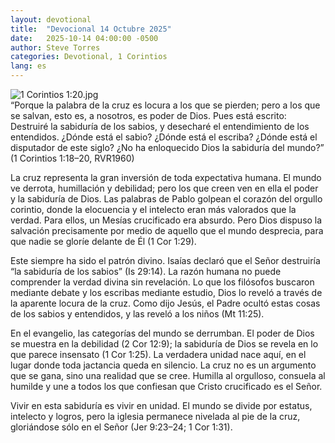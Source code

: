 ```yaml
---
layout: devotional
title:  "Devocional 14 Octubre 2025"
date:   2025-10-14 04:00:00 -0500
author: Steve Torres
categories: Devotional, 1 Corintios
lang: es
---
```

<img src="https://sitemedia.esteeb.com/file/esteebcomsitemedia/devotional_images/1-Corinthians/ES-1Cor-1_20.jpg?raw=true" alt="1 Corintios 1:20.jpg" style="max-width: 100%; height: auto;">

<div class="scripture">
   “Porque la palabra de la cruz es locura a los que se pierden; pero a los que se salvan, esto es, a nosotros, es poder de Dios. Pues está escrito: Destruiré la sabiduría de los sabios, y desecharé el entendimiento de los entendidos. ¿Dónde está el sabio? ¿Dónde está el escriba? ¿Dónde está el disputador de este siglo? ¿No ha enloquecido Dios la sabiduría del mundo?” (1 Corintios 1:18–20, RVR1960)
</div>

La cruz representa la gran inversión de toda expectativa humana. El mundo ve derrota, humillación y debilidad; pero los que creen ven en ella el poder y la sabiduría de Dios. Las palabras de Pablo golpean el corazón del orgullo corintio, donde la elocuencia y el intelecto eran más valorados que la verdad. Para ellos, un Mesías crucificado era absurdo. Pero Dios dispuso la salvación precisamente por medio de aquello que el mundo desprecia, para que nadie se gloríe delante de Él (1 Cor 1:29).

Este siempre ha sido el patrón divino. Isaías declaró que el Señor destruiría “la sabiduría de los sabios” (Is 29:14). La razón humana no puede comprender la verdad divina sin revelación. Lo que los filósofos buscaron mediante debate y los escribas mediante estudio, Dios lo reveló a través de la aparente locura de la cruz. Como dijo Jesús, el Padre ocultó estas cosas de los sabios y entendidos, y las reveló a los niños (Mt 11:25).

En el evangelio, las categorías del mundo se derrumban. El poder de Dios se muestra en la debilidad (2 Cor 12:9); la sabiduría de Dios se revela en lo que parece insensato (1 Cor 1:25). La verdadera unidad nace aquí, en el lugar donde toda jactancia queda en silencio. La cruz no es un argumento que se gana, sino una realidad que se cree. Humilla al orgulloso, consuela al humilde y une a todos los que confiesan que Cristo crucificado es el Señor.

Vivir en esta sabiduría es vivir en unidad. El mundo se divide por estatus, intelecto y logros, pero la iglesia permanece nivelada al pie de la cruz, gloriándose sólo en el Señor (Jer 9:23–24; 1 Cor 1:31).
